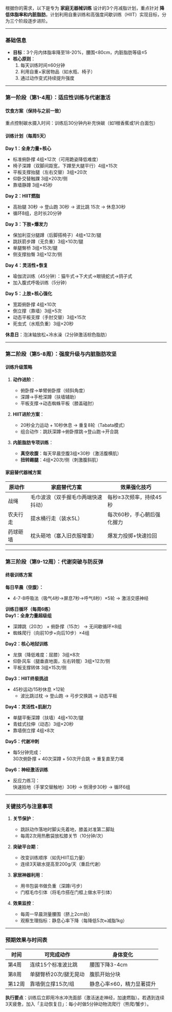 根据你的需求，以下是专为 **家庭无器械训练** 设计的3个月减脂计划，重点针对 **降低体脂率和内脏脂肪**。计划利用自重训练和高强度间歇训练（HIIT）实现目标，分为三个阶段逐步进阶。

---

### **基础信息**
- **目标**：3个月内体脂率降至18-20%，腰围<80cm，内脏脂肪等级≤5  
- **核心原则**：  
  1. 每天训练时间≤60分钟  
  2. 利用自重+家居物品（如水瓶、椅子）  
  3. 通过动作变式持续提升强度  

---

### **第一阶段（第1-4周）：适应性训练与代谢激活**
#### **饮食方案（保持与之前一致）**
重点控制碳水摄入时间：训练后30分钟内补充快碳（如1根香蕉或1片白面包）

#### **训练计划（每周5天）**
**Day 1：全身力量+核心**  
- 标准俯卧撑 4组×12次（可用跪姿降低难度）  
- 椅子深蹲（双脚间距宽，下蹲至大腿平行）4组×15次  
- 平板支撑抬腿（左右交替）3组×20次  
- 仰卧交替触踝 3组×20次/侧  
- 靠墙静蹲 3组×45秒  

**Day 2：HIIT燃脂**  
- 高抬腿 30秒 → 登山跑 30秒 → 波比跳 15次 → 休息30秒  
- 循环8组，总时长20分钟  

**Day 3：下肢+爆发力**  
- 保加利亚分腿蹲（后脚搭椅子）4组×12次/腿  
- 跳跃箭步蹲（无负重）3组×10次/腿  
- 单腿臀桥 3组×15次/腿  
- 侧支撑抬臀 3组×12次/侧  

**Day 4：灵活性+恢复**  
- 瑜伽流训练（45分钟）：猫牛式→下犬式→眼镜蛇式→鸽子式  
- 加入腹式呼吸训练（5分钟）  

**Day 5：上肢+核心强化**  
- 宽距俯卧撑 4组×10次  
- 倒立撑（靠墙）3组×5次  
- 动态平板支撑（手肘交替）3组×15次  
- 死虫式（水瓶负重）3组×20秒  

**休息日**：泡沫轴放松+冷水澡（2分钟激活棕色脂肪）

---

### **第二阶段（第5-8周）：强度升级与内脏脂肪攻坚**
#### **训练升级策略**
1. **动作进阶**：  
   - 俯卧撑→单臂俯卧撑（倾斜角度）  
   - 深蹲→手枪深蹲（扶墙辅助）  
   - 平板支撑→动态蜘蛛平板（膝盖碰肘）  

2. **HIIT进阶方案**：  
   - 20秒全力运动 + 10秒休息 → 重复8轮（Tabata模式）  
   - 组合动作：跳跃深蹲→俯卧撑跳→登山跑→开合跳  

3. **内脏脂肪专项训练**：  
   - **真空收腹**：每天早晨空腹3组×30秒（激活腹横肌）  
   - **扭转踢腿**：4组×20次/侧（刺激腹斜肌）  

#### **家庭替代器械方案**
| 原动作       | 家庭替代方案                  | 效果强化技巧                 |  
|--------------|-----------------------------|------------------------------|  
| 战绳         | 毛巾波浪（双手握毛巾两端快速抖动）| 每秒≥3次频率，持续45秒       |  
| 农夫行走     | 提水桶行走（装水5L）          | 每次60秒，手心朝后强化握力   |  
| 药球砸墙     | 枕头砸地（塞入旧衣服增重）    | 爆发力投掷+快速捡回          |  

---

### **第三阶段（第9-12周）：代谢突破与防反弹**
#### **终极训练方案**
**每日早晨（空腹）：**  
- 4-7-8呼吸法（吸气4秒→屏息7秒→呼气8秒）×5轮 → 激活交感神经  

**训练日循环（每周6练）**  
**Day1：全身力量超级组**  
- 深蹲跳（20次） + 俯卧撑（15次） → 无间歇循环×8组  
- 蜘蛛爬行（向前10步+向后10步）×4组  

**Day2：核心地狱训练**  
- 龙旗（降低难度：屈膝）3组×8次  
- 仰卧风车（腿垂直地面，左右转髋）3组×12次/侧  
- 平板支撑转体 3组×15次/侧  

**Day3：HIIT终极挑战**  
- 45秒运动/15秒休息 ×12轮  
  - 波比跳过枕 → 登山跑 → 弓步交换跳 → 动态平板  

**Day4：灵活性+肌耐力**  
- 单腿平衡深蹲（扶墙）4组×10次/腿  
- 青蛙式拉伸（动态）3组×20秒  
- 靠墙倒立撑 4组×8次  

**Day5：代谢冲刺**  
- 每5分钟完成：  
  30次俯卧撑 + 40次深蹲 + 50次开合跳 → 重复直至力竭  

**Day6：神经激活训练**  
- 反应力练习：  
  快速拍地（手掌交替触地）30秒 → 侧滑步30秒 → 循环6组  

---

### **关键技巧与注意事项**
1. **关节保护**：  
   - 跳跃动作落地时脚尖先着地，膝盖对准第二脚趾  
   - 每周2次用热敷袋放松膝关节（10分钟/次）  

2. **突破平台期**：  
   - 改变训练顺序（如先HIIT后力量）  
   - 连续3天碳水提高至200g/天（重启代谢）  

3. **家居神器利用**：  
   - 用书包装书做负重（深蹲/弓步）  
   - 门框毛巾引体（将毛巾搭在门框上做水平引体）  

4. **效果监控**：  
   - 每周一早晨测量腰围（脐上2cm处）  
   - 观察生理指标：静息心率下降（每降低5次≈减脂1kg）  

---

### **预期效果与时间表**
| 时间   | 可完成动作                  | 身体变化                  |  
|--------|-----------------------------|---------------------------|  
| 第4周  | 连续15个标准波比跳          | 腰围下降3-4cm             |  
| 第8周  | 单腿臀桥20次/腿无晃动       | 腹肌开始分块              |  
| 第12周 | 靠墙倒立撑15次/组           | 静息心率≤60，精力显著提升 |  

**执行要点**：训练后立即用冷水冲洗面部（激活迷走神经，加速燃脂）。若遇到连续3天疲惫，加入「主动恢复日」：每小时做5分钟动物流爬行（熊爬/蟹步）。